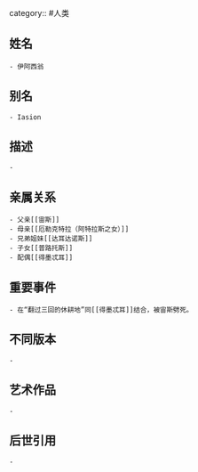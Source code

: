 category:: #人类
## 姓名
	- 伊阿西翁
## 别名
	- Iasion
## 描述
	-
## 亲属关系
	- 父亲[[宙斯]]
	- 母亲[[厄勒克特拉（阿特拉斯之女）]]
	- 兄弟姐妹[[达耳达诺斯]]
	- 子女[[普路托斯]]
	- 配偶[[得墨忒耳]]
## 重要事件
	- 在“翻过三回的休耕地”同[[得墨忒耳]]结合，被宙斯劈死。
## 不同版本
	-
## 艺术作品
	-
## 后世引用
	-
